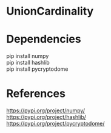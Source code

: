 # UnionCardinality
# Dependencies  
  pip install numpy  
  pip install hashlib  
  pip install pycryptodome  
  
  
  
  
  
  
  
  
  
# References  
https://pypi.org/project/numpy/  
https://pypi.org/project/hashlib/  
https://pypi.org/project/pycryptodome/  
